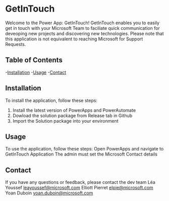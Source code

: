 # GetInTouch
Welcome to the Power App: GetInTouch! GetInTouch enables you to easily get in touch with your Microsoft Team to faciliate quick communication for deveoping new projects and discovering new technologies. Please note that this application is not equivalent to reaching Microsoft for Support Requests. 
 
## Table of Contents
-[Installation](#installation)
-[Usage](#usage)
-[Contact](#contact)

## Installation
To install the application, follow these steps:
1. Install the latest version of PowerApps and PowerAutomate
2. Dowload the solution package from Release tab in Github
3. Import the Solution package into your environment
 
## Usage
To use the application, follow these steps:
Open PowerApps and navigate to GetInTouch Application
The admin must set the Microsoft Contact details 

## Contact
If you have any questions or feedback, please contact the dev team 
Léa Youssef leayoussef@microsoft.com
Elliott Pierret elpie@microsoft.com
Yoan Duboin yoan.duboin@microsoft.com
